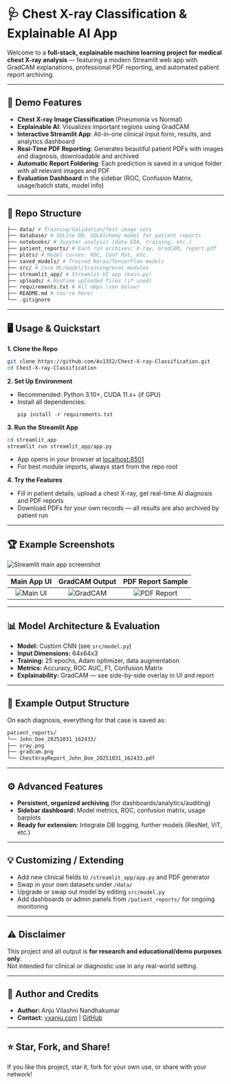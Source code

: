 # 🩺 Chest X-ray Classification & Explainable AI App

Welcome to a **full-stack, explainable machine learning project for medical chest X-ray analysis** — featuring a modern Streamlit web app with GradCAM explanations, professional PDF reporting, and automated patient report archiving.

---

## 🚀 Demo Features

- **Chest X-ray Image Classification** (Pneumonia vs Normal)
- **Explainable AI**: Visualizes important regions using GradCAM
- **Interactive Streamlit App**: All-in-one clinical input form, results, and analytics dashboard
- **Real-Time PDF Reporting**: Generates beautiful patient PDFs with images and diagnosis, downloadable and archived
- **Automatic Report Foldering**: Each prediction is saved in a unique folder with all relevant images and PDF
- **Evaluation Dashboard** in the sidebar (ROC, Confusion Matrix, usage/batch stats, model info)

---

## 📂 Repo Structure

```bash
├── data/ # Training/Validation/Test image sets
├── database/ # SQLite DB, SQLAlchemy model for patient reports
├── notebooks/ # Jupyter analysis (data EDA, training, etc.)
├── patient_reports/ # Each run archives: X-ray, GradCAM, report.pdf
├── plots/ # Model curves: ROC, Conf Mat, etc.
├── saved_models/ # Trained Keras/TensorFlow models
├── src/ # Core ML/model/training/eval modules
├── streamlit_app/ # Streamlit UI app (main.py)
├── uploads/ # Runtime uploaded files (if used)
├── requirements.txt # All deps (see below)
├── README.md # You're here!
└── .gitignore
```


---

## 🖥️ Usage & Quickstart

**1. Clone the Repo**

```bash
git clone https://github.com/Av1352/Chest-X-ray-Classification.git
cd Chest-X-ray-Classification
```


**2. Set Up Environment**
- Recommended: Python 3.10+, CUDA 11.x+ (if GPU)
- Install all dependencies:
    ```
    pip install -r requirements.txt
    ```

**3. Run the Streamlit App**

```bash
cd streamlit_app
streamlit run streamlit_app/app.py
```

- App opens in your browser at [localhost:8501](http://localhost:8501/)
- For best module imports, always start from the repo root

**4. Try the Features**
- Fill in patient details, upload a chest X-ray, get real-time AI diagnosis and PDF reports
- Download PDFs for your own records — all results are also archived by patient run

---

## 🏆 Example Screenshots

![Streamlit main app screenshot](.git/assets/demo_sc.png)

| Main App UI | GradCAM Output | PDF Report Sample |
|:--:|:--:|:--:|
| ![Main UI](.git/assets/demo_sc.png) | ![GradCAM](.git/assets/gradcam_overlay.png) | ![PDF Report](.git/assets/ChestXrayReport_Patrick.pdf.png) |


---

## 📊 Model Architecture & Evaluation

- **Model:** Custom CNN (see `src/model.py`)
- **Input Dimensions:** 64x64x3
- **Training:** 25 epochs, Adam optimizer, data augmentation
- **Metrics:** Accuracy, ROC AUC, F1, Confusion Matrix
- **Explainability:** GradCAM — see side-by-side overlay in UI and report

---

## 📁 Example Output Structure

On each diagnosis, everything for that case is saved as:

```bash
patient_reports/
└── John_Doe_20251031_162433/
├── xray.png
├── gradcam.png
└── ChestXrayReport_John_Doe_20251031_162433.pdf
```

---

## ⚙️ Advanced Features

- **Persistent, organized archiving** (for dashboards/analytics/auditing)
- **Sidebar dashboard:** Model metrics, ROC, confusion matrix, usage barplots
- **Ready for extension:** Integrate DB logging, further models (ResNet, ViT, etc.)

---

## 💡 Customizing / Extending

- Add new clinical fields to `/streamlit_app/app.py` and PDF generator
- Swap in your own datasets under `/data/`
- Upgrade or swap out model by editing `src/model.py`
- Add dashboards or admin panels from `/patient_reports/` for ongoing monitoring

---

## ⚠️ **Disclaimer**

This project and all output is **for research and educational/demo purposes only**.<br>
Not intended for clinical or diagnostic use in any real-world setting.

---

## 👤 Author and Credits

- **Author:** Anju Vilashni Nandhakumar
- **Contact:** [vxanju.com](https://vxanju.com) | [GitHub](https://github.com/Av1352)

---

## ⭐ Star, Fork, and Share!

If you like this project, star it, fork for your own use, or share with your network!